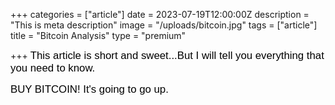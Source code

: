 +++
categories = ["article"]
date = 2023-07-19T12:00:00Z
description = "This is meta description"
image = "/uploads/bitcoin.jpg"
tags = ["article"]
title = "Bitcoin Analysis"
type = "premium"

+++
<span style="color:black"><span style="font-family:Arial; font-size:1.2em;">This article is short and sweet...But I will tell you everything that you need to know.</span></span>

<span style="color:black"><span style="font-family:Arial; font-size:1.2em;">BUY BITCOIN! It's going to go up.</span></span>
